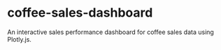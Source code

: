 # coffee-sales-dashboard
An interactive sales performance dashboard for coffee sales data using Plotly.js.
